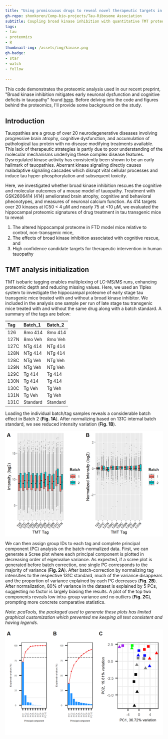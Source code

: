 ```yaml
---
title: "Using promiscuous drugs to reveal novel therapeutic targets in tauopathy"
gh-repo: shonkoren/Comp-bio-projects/Tau-Ribosome Association
subtitle: Coupling broad kinase inhibition with quantitative TMT proteomics
tags:
- tau
- proteomics
- R
thumbnail-img: /assets/img/kinase.png
gh-badge:
- star
- watch
- follow

---
```




This code demonstrates the proteomic analysis used in our recent preprint, "Broad kinase inhibition mitigates early neuronal dysfunction and cognitive deficits in tauopathy" found [here](https://www.biorxiv.org/content/10.1101/2020.07.31.229583v1). Before delving into the code and figures behind the proteomics, I'll provide some background on the study.

## Introduction

<!-- Kinase inhibitor drugs provide powerful therapeutic potential in the treatment of chronic diseases like cancer, inflammation, and neurodegenerative diseases. Nearly 50 kinase inhibitors have been approved for clinical use today, and hundreds more are currently undergoing evaluation in clinical trials. The target promiscuity of these drugs, or their off-target effects, are often under-reported or under-invesetigated. This leaves the entirety of the drug's effect hidden from view until patient symptoms arise. Moreover, some drugs retain putative therapeutic aspects even after their canonical protein target is knocked-out, suggesting the off-target effects are powering any disease modifying effects  [Klaeger, Science, 2017](https://science.sciencemag.org/content/358/6367/eaan4368); [Lin, STM, 2019](https://stm.sciencemag.org/content/11/509/eaaw8412)). When we ascribe disease-modifying qualities to drugs whose target is unknown, we distort our understanding of disease and of biology. -->

<!-- During this study's preparation, the kinase inhibitor used (GSK2606414, or 414) was found to have considerable disease-relevant targets beyond its canonical substrate, PKR-like Endoplasmic Reticulum Kinase, or PERK. 414 had been used in, and indeed reported therapeutic potential for, dozens of studies across numerous diseases and tissues. To date, 414 inhibits over 20 kinases at IC50 < 4 μM, and nearly 75 at <10 μM  [ref]. During the last year of preparation, I argued to reshape the narrative of the paper to directly focus on the promiscuity of 414 and use quantitiative proteomics to analyze its effects to gleam biological insights on tauopathy. -->

<!-- between mouse models and human tauopathy We used early stage tauopathy model mice which exhibit the initial signs of Alzheimer's disease (AD) and other tauopathies: neurodegeneration, cognitive dysfunction, and pathological tau inclusions. As this early stage has the greatest therapeutic potential for the treatment of of e We used a tauopathy mouse model at an age presenting early signs of tauopathic dementia: brain atrophy, progressive cognitive decline, and accumulating inclusions of pathological tau.  Originally, 414 was used to delay the onset of the integrated stress response (ISR) via blocking the ER stress kinase PERK from phosphorylation eukaryotic initiation factora 2 alpha, or eiF2α. However, over the course of the study, GSK2606414 As the onset of PERK activity and resulting ISR occurs at an older age than the one used in this study, we suspected the drug would have limited effects until the outcome of delaying ISR activity became apparent [ref]. Instead, our early magnetic resonance imaging revealed the drug ameliorated brain atrophy and neuronal calcium dysfunction, outcomes previously thought to correspond to 414-mediated PERK inhibition. The resulting study was formed to investigate the molecular sources of that cognitive rescue, in particular via LC-MS/MS hippocampal proteomics. -->

Tauopathies are a group of over 20 neurodegenerative diseases involving progressive brain atrophy, cognitive dysfunction, and accumulation of pathological tau protein with no disease modifying treatments available. This lack of therapeutic strategies is partly due to poor understanding of the molecular mechanisms underlying these complex disease features. Dysregulated kinase activity has consistently been shown to be an early hallmark of tauopathies. Aberrant kinase signaling directly causes maladaptive signaling cascades which disrupt vital cellular processes and induce tau hyper-phosphorylation and subsequent toxicity.

Here, we investigated whether broad kinase inhibition rescues the cognitive and molecular outcomes of a mouse model of tauopathy. Treatment with GSK2606414 (414) ameliorated brain atrophy, cognitive and behavioral pheonotypes, and measures of neuronal calcium function. As 414 targets over 20 kinases at IC50 < 4 μM and nearly 75 at <10 μM, we evaluated the hippocampal proteomic signatures of drug treatment in tau transgenic mice to reveal:
1. The altered hippocampal proteome in FTD model mice relative to control, non-transgenic mice,
2. The effects of broad kinase inhibition associated with cognitive rescue, and
3. High confidence candidate targets for therapeutic intervention in human tauopathy


## TMT analysis initialization

TMT isobaric tagging enables multiplexing of LC-MS/MS runs, enhancing proteomic depth and reducing missing values. Here, we used an 11plex system to investigate the hippocampal proteome of early stage tau transgenic mice treated with and without a broad kinase inhibitor. We included in the analysis one sample per run of late stage tau transgenic mice treated with and without the same drug along with a batch standard. A summary of the tags are below:

<table class="table table-striped" style="width: auto !important; margin-left: auto; margin-right: auto;">
 <thead>
  <tr>
   <th style="text-align:left;"> Tag </th>
   <th style="text-align:left;"> Batch_1 </th>
   <th style="text-align:left;"> Batch_2 </th>
  </tr>
 </thead>
<tbody>
  <tr>
   <td style="text-align:left;"> 126 </td>
   <td style="text-align:left;"> 8mo 414 </td>
   <td style="text-align:left;"> 8mo 414 </td>
  </tr>
  <tr>
   <td style="text-align:left;"> 127N </td>
   <td style="text-align:left;"> 8mo Veh </td>
   <td style="text-align:left;"> 8mo Veh </td>
  </tr>
  <tr>
   <td style="text-align:left;"> 127C </td>
   <td style="text-align:left;"> NTg 414 </td>
   <td style="text-align:left;"> NTg 414 </td>
  </tr>
  <tr>
   <td style="text-align:left;"> 128N </td>
   <td style="text-align:left;"> NTg 414 </td>
   <td style="text-align:left;"> NTg 414 </td>
  </tr>
  <tr>
   <td style="text-align:left;"> 128C </td>
   <td style="text-align:left;"> NTg Veh </td>
   <td style="text-align:left;"> NTg Veh </td>
  </tr>
  <tr>
   <td style="text-align:left;"> 129N </td>
   <td style="text-align:left;"> NTg Veh </td>
   <td style="text-align:left;"> NTg Veh </td>
  </tr>
  <tr>
   <td style="text-align:left;"> 129C </td>
   <td style="text-align:left;"> Tg 414 </td>
   <td style="text-align:left;"> Tg 414 </td>
  </tr>
  <tr>
   <td style="text-align:left;"> 130N </td>
   <td style="text-align:left;"> Tg 414 </td>
   <td style="text-align:left;"> Tg 414 </td>
  </tr>
  <tr>
   <td style="text-align:left;"> 130C </td>
   <td style="text-align:left;"> Tg Veh </td>
   <td style="text-align:left;"> Tg Veh </td>
  </tr>
  <tr>
   <td style="text-align:left;"> 131N </td>
   <td style="text-align:left;"> Tg Veh </td>
   <td style="text-align:left;"> Tg Veh </td>
  </tr>
  <tr>
   <td style="text-align:left;"> 131C </td>
   <td style="text-align:left;"> Standard </td>
   <td style="text-align:left;"> Standard </td>
  </tr>
</tbody>
</table>

Loading the individual batch/tag samples reveals a considerable batch effect in Batch 2 (**Fig. 1A**). After normalizing based on 131C internal batch standard, we see reduced intensity variation (**Fig. 1B**).

<img src="/figs/2020-08-06-414-proteomics/unnamed-chunk-2-1.png" title="testing" alt="testing" style="display: block; margin: auto;" />

We can then assign group IDs to each tag and complete principal component (PC) analysis on the batch-normalized data. First, we can generate a Scree plot where each principal component is plotted in decreasing order of eigenvalue variance. As expected, if a scree plot is generated before batch correction, one single PC corresponds to the majority of variance (**Fig. 2A**). After batch-correction by normalizing tag intensities to the respective 131C standard, much of the variance disappears and the proportion of variance explained by each PC decreases (**Fig. 2B**). After normalization, 80% of variance in the dataset is explained by 5 PCs, suggesting no factor is largely biasing the results. A plot of the top two components reveals low intra-group variance and no outliers (**Fig. 2C**), prompting more concrete comparative statistics. 

*Note: pcaTools, the packaged used to generate these plots has limited graphical customization which prevented me keeping all text consistent and having legends.*

<img src="/figs/2020-08-06-414-proteomics/unnamed-chunk-3-1.png" title="testing" alt="testing" style="display: block; margin: auto;" />
